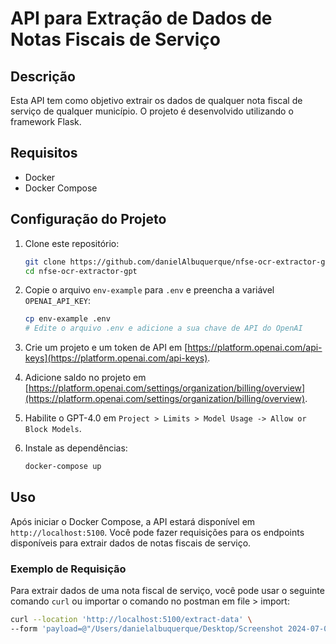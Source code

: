 # API para Extração de Dados de Notas Fiscais de Serviço

## Descrição

Esta API tem como objetivo extrair os dados de qualquer nota fiscal de serviço de qualquer município. O projeto é desenvolvido utilizando o framework Flask.

## Requisitos

- Docker
- Docker Compose

## Configuração do Projeto

1. Clone este repositório:
    ```sh
    git clone https://github.com/danielAlbuquerque/nfse-ocr-extractor-gpt.git
    cd nfse-ocr-extractor-gpt
    ```

2. Copie o arquivo `env-example` para `.env` e preencha a variável `OPENAI_API_KEY`:
    ```sh
    cp env-example .env
    # Edite o arquivo .env e adicione a sua chave de API do OpenAI
    ```

3. Crie um projeto e um token de API em [https://platform.openai.com/api-keys](https://platform.openai.com/api-keys).

4. Adicione saldo no projeto em [https://platform.openai.com/settings/organization/billing/overview](https://platform.openai.com/settings/organization/billing/overview).

5. Habilite o GPT-4.0 em `Project > Limits > Model Usage -> Allow or Block Models`.

6. Instale as dependências:
    ```sh
    docker-compose up
    ```

## Uso

Após iniciar o Docker Compose, a API estará disponível em `http://localhost:5100`. Você pode fazer requisições para os endpoints disponíveis para extrair dados de notas fiscais de serviço.

### Exemplo de Requisição

Para extrair dados de uma nota fiscal de serviço, você pode usar o seguinte comando `curl` ou importar o comando no postman em file > import:

```sh
curl --location 'http://localhost:5100/extract-data' \
--form 'payload=@"/Users/danielalbuquerque/Desktop/Screenshot 2024-07-05 at 19.49.30.png"'
